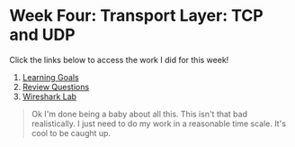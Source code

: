 # Week Four: Transport Layer: TCP and UDP
Click the links below to access the work I did for this week!
1. [Learning Goals](learning_goals04.md)
2. [Review Questions](review_questions04.md)
3. [Wireshark Lab](lab04.md)

> Ok I'm done being a baby about all this. This isn't that bad realistically. I just need to do my work in a reasonable time scale. It's cool to be caught up.